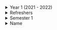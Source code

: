 
<details>
<summary> Year 1 (2021 - 2022) <summary>
  
  <details>
  <summary> Refreshers </summary>
  <ul>
    <li> Algorithmics </li>
    <li> Basic tools </li>
  </ul>
  </details>

  <details>
  <summary> Semester 1 </summary>
  <ul>
    <li> Data Visualization </li>
    <li> Ethics </li>
  </ul>
  </details>
  
</details>

<details>
<summary> Name </summary>
<ul>
<li>Santos</li>
<li>Santos</li>
<li>Santos</li>
<li>Santos</li>
<li>Santos</li>
</ul>
</details>
